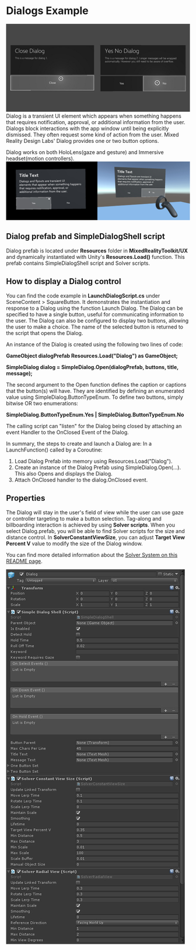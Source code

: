 # Dialogs Example
![Dialog](/External/ReadMeImages/MRTK_Dialog.jpg)
Dialog is a transient UI element which appears when something happens that requires notification, approval, or additional information from the user. Dialogs block interactions with the app window until being explicitly dismissed. They often request some kind of action from the user. Mixed Reality Design Labs' Dialog provides one or two button options.

Dialog works on both HoloLens(gaze and gesture) and Immersive headset(motion controllers).
![Dialogs on HoloLens and Immersive Headset](/External/ReadMeImages/MRTK_Dialog_Devices.jpg)

## Dialog prefab and SimpleDialogShell script
Dialog prefab is located under **Resources** folder in **MixedRealityToolkit/UX** and dynamically instantiated with Unity's **Resources.Load()** function. This prefab contains SimpleDialogShell script and Solver scripts.

## How to display a Dialog control
You can find the code example in **LaunchDialogScript.cs** under SceneContent > SquareButton. It demonstrates the instantiation and response to a Dialog using the function Launch Dialog. The Dialog can be specified to have a single button, useful for communicating information to the user. The Dialog can also be configured to display two buttons, allowing the user to make a choice. The name of the selected button is returned to the script that opens the Dialog. 

An instance of the Dialog is created using the following two lines of code: 
 
**GameObject dialogPrefab Resources.Load("Dialog") as GameObject;**

**SimpleDialog dialog = SimpleDialog.Open(dialogPrefab, buttons, title, message);**
 
The second argument to the Open function defines the caption or captions that the button(s) will have. 
They are identified by defining an enumerated value using SimpleDialog.ButtonTypeEnum. 
To define two buttons, simply bitwise OR two enumerations:
 
**SimpleDialog.ButtonTypeEnum.Yes | SimpleDialog.ButtonTypeEnum.No**
 
The calling script can "listen" for the Dialog being closed by attaching an event Handler to the OnClosed Event of the Dialog.
 
In summary, the steps to create and launch a Dialog are:
In a LaunchFunction() called by a Coroutine:
1. Load Dialog Prefab into memory using Resources.Load("Dialog").
2. Create an instance of the Dialog Prefab using SimpleDialog.Open(...). This also Opens and displays the Dialog.
3. Attach OnClosed handler to the dialog.OnClosed event.

## Properties
The Dialog will stay in the user's field of view while the user can use gaze or controller targeting to make a button selection. Tag-along and billboarding interaction is achieved by using **Solver scripts**. When you select Dialog.prefab, you will be able to find Solver scripts for the size and distance control. In **SolverConstantViewSize**, you can adjust **Target View Percent V** value to modify the size of the Dialog window.

You can find more detailed information about the [Solver System on this README page](https://github.com/Microsoft/MixedRealityToolkit-Unity/blob/Dev_Working_Branch/Assets/MixedRealityToolkit-Examples/Utilities/Readme/README_SolverSystem.md).

![Dialog Properties](/External/ReadMeImages/MRTK_Dialog_Inspector.jpg)

 
 
